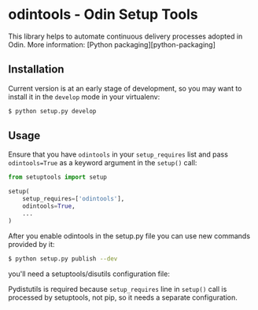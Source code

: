 odintools - Odin Setup Tools
============================

This library helps to automate continuous delivery processes adopted in Odin.
More information: [Python packaging][python-packaging]


## Installation

Current version is at an early stage of development, so you may want to
install it in the `develop` mode in your virtualenv:

```bash
$ python setup.py develop
```


## Usage

Ensure that you have `odintools` in your `setup_requires` list and pass
`odintools=True` as a keyword argument in the `setup()` call:

```python
from setuptools import setup

setup(
    setup_requires=['odintools'],
    odintools=True,
    ...
)
```

After you enable odintools in the setup.py file you can use new commands
provided by it:

```bash
$ python setup.py publish --dev
```

you'll need a setuptools/disutils configuration file:


Pydistutils is required because `setup_requires` line in `setup()` call is processed
by setuptools, not pip, so it needs a separate configuration.
